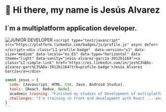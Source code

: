 # 👋 Hi there, my name is Jesús Alvarez
## I´m a multiplatform application developer.
![JUNIOR DEVELOPER](https://user-images.githubusercontent.com/51082512/117128824-33c63d80-ad9e-11eb-88e2-eb0ac1ae4fbd.png)
`<script type="text/javascript" src="https://platform.linkedin.com/badges/js/profile.js" async defer></script>`
`<div class="LI-profile-badge"  data-version="v1" data-size="medium" data-locale="es_ES" data-type="horizontal" data-theme="light" data-vanity="jesús-alvarez-garcía-3912b1164"><a class="LI-simple-link" href='https://es.linkedin.com/in/jes%C3%BAs-alvarez-garc%C3%ADa-3912b1164?trk=profile-badge'>Jesús Alvarez García</a></div>`
```js
const jesus = {
  code: [Javascript, HTML, CSS, Java, Android Studio],
  tools: [React, Redux, Node], 
  academic training: "Finished my studies of Development of multiplatform applications",
  challenges: "I'm training in front end development with React ... and I love it !!!"
}
''
